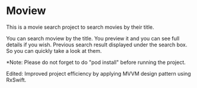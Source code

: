 # Moview
This is a movie search project to search movies by their title.

You can search moview by the title. You preview it and you can see full details if you wish. Previous search result displayed under the search box. So you can quickly take a look at them.

*Note: Please do not forget to do "pod install" before running the project.

Edited: Improved project efficiency by applying MVVM design pattern using RxSwift.

